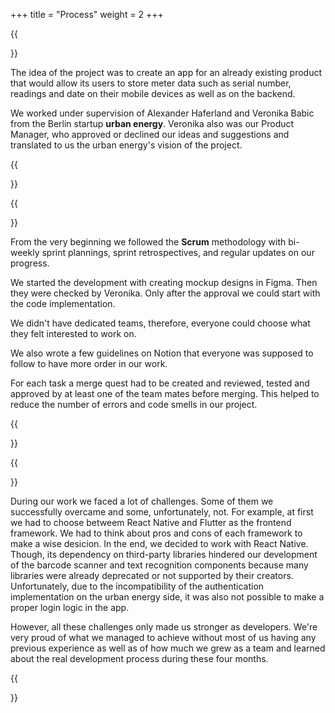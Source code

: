 +++
title = "Process"
weight = 2
+++

{{<section title="Initial Phase">}}

The idea of the project was to create an app for an already existing product that would allow its users to store meter data such as serial number, readings and date on their mobile devices as well as on the backend.

We worked under supervision of Alexander Haferland and Veronika Babic from the Berlin startup **urban energy**. Veronika also was our Product Manager, who approved or declined our ideas and suggestions and translated to us the urban energy's vision of the project.

{{</section>}}

{{<section title="Development">}}

From the very beginning we followed the **Scrum** methodology with bi-weekly sprint plannings, sprint retrospectives, and regular updates on our progress.

We started the development with creating mockup designs in Figma. Then they were checked by Veronika. Only after the approval we could start with the code implementation.

We didn't have dedicated teams, therefore, everyone could choose what they felt interested to work on.

We also wrote a few guidelines on Notion that everyone was supposed to follow to have more order in our work.

For each task a merge quest had to be created and reviewed, tested and approved by at least one of the team mates before merging. This helped to reduce the number of errors and code smells in our project.

{{</section>}}

{{<section title="Challenges">}}

During our work we faced a lot of challenges. Some of them we successfully overcame and some, unfortunately, not. For example, at first we had to choose betweem React Native and Flutter as the frontend framework. We had to think about pros and cons of each framework to make a wise desicion. In the end, we decided to work with React Native. Though, its dependency on third-party libraries hindered our development of the barcode scanner and text recognition components because many libraries were already deprecated or not supported by their creators. Unfortunately, due to the incompatibility of the authentication implementation on the urban energy side, it was also not possible to make a proper login logic in the app.

However, all these challenges only made us stronger as developers. We're very proud of what we managed to achieve without most of us having any previous experience as well as of how much we grew as a team and learned about the real development process during these four months.

{{</section>}}
